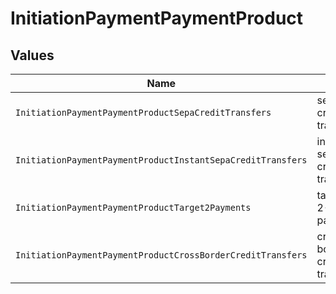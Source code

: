 # InitiationPaymentPaymentProduct


## Values

| Name                                                        | Value                                                       |
| ----------------------------------------------------------- | ----------------------------------------------------------- |
| `InitiationPaymentPaymentProductSepaCreditTransfers`        | sepa-credit-transfers                                       |
| `InitiationPaymentPaymentProductInstantSepaCreditTransfers` | instant-sepa-credit-transfers                               |
| `InitiationPaymentPaymentProductTarget2Payments`            | target-2-payments                                           |
| `InitiationPaymentPaymentProductCrossBorderCreditTransfers` | cross-border-credit-transfers                               |